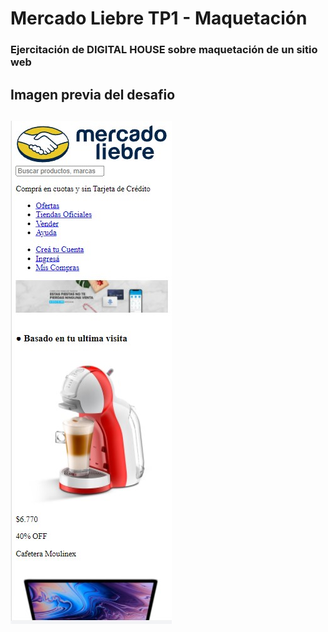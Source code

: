 # Mercado Liebre TP1 - Maquetación

<h3>Ejercitación de DIGITAL HOUSE sobre maquetación de un sitio web</h3>

<h2>Imagen previa del desafio<h2>

<img src="https://github.com/Franckfer/Mercado-Liebre-TP1---Maquetado/blob/master/public/images/img-preview.jpg">